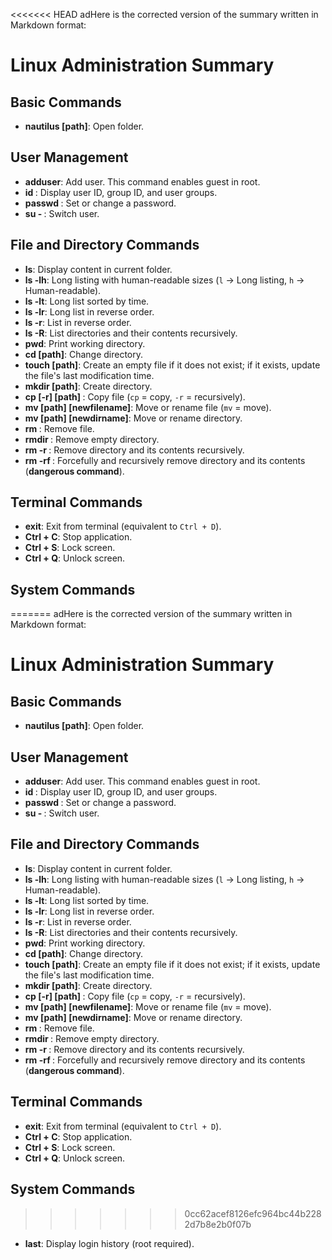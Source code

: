 <<<<<<< HEAD
adHere is the corrected version of the summary written in Markdown format:

# Linux Administration Summary

## Basic Commands

- **nautilus [path]**: Open folder.

## User Management

- **adduser**: Add user. This command enables guest in root.
- **id <username>**: Display user ID, group ID, and user groups.
- **passwd <username>**: Set or change a password.
- **su - <username>**: Switch user.

## File and Directory Commands

- **ls**: Display content in current folder.
- **ls -lh**: Long listing with human-readable sizes (`l` -> Long listing, `h` -> Human-readable).
- **ls -lt**: Long list sorted by time.
- **ls -lr**: Long list in reverse order.
- **ls -r**: List in reverse order.
- **ls -R**: List directories and their contents recursively.
- **pwd**: Print working directory.
- **cd [path]**: Change directory.
- **touch [path]<file name>**: Create an empty file if it does not exist; if it exists, update the file's last modification time.
- **mkdir [path]<dirname>**: Create directory.
- **cp [-r] [path]<filename> <newpath>**: Copy file (`cp` = copy, `-r` = recursively).
- **mv [path]<filename> <newpath>[newfilename]**: Move or rename file (`mv` = move).
- **mv [path]<dirname> <newdirpath>[newdirname]**: Move or rename directory.
- **rm <filename>**: Remove file.
- **rmdir <dirname>**: Remove empty directory.
- **rm -r <dirname>**: Remove directory and its contents recursively.
- **rm -rf <dirname>**: Forcefully and recursively remove directory and its contents (**dangerous command**).

## Terminal Commands

- **exit**: Exit from terminal (equivalent to `Ctrl + D`).
- **Ctrl + C**: Stop application.
- **Ctrl + S**: Lock screen.
- **Ctrl + Q**: Unlock screen.

## System Commands

=======
adHere is the corrected version of the summary written in Markdown format:

# Linux Administration Summary

## Basic Commands

- **nautilus [path]**: Open folder.

## User Management

- **adduser**: Add user. This command enables guest in root.
- **id <username>**: Display user ID, group ID, and user groups.
- **passwd <username>**: Set or change a password.
- **su - <username>**: Switch user.

## File and Directory Commands

- **ls**: Display content in current folder.
- **ls -lh**: Long listing with human-readable sizes (`l` -> Long listing, `h` -> Human-readable).
- **ls -lt**: Long list sorted by time.
- **ls -lr**: Long list in reverse order.
- **ls -r**: List in reverse order.
- **ls -R**: List directories and their contents recursively.
- **pwd**: Print working directory.
- **cd [path]**: Change directory.
- **touch [path]<file name>**: Create an empty file if it does not exist; if it exists, update the file's last modification time.
- **mkdir [path]<dirname>**: Create directory.
- **cp [-r] [path]<filename> <newpath>**: Copy file (`cp` = copy, `-r` = recursively).
- **mv [path]<filename> <newpath>[newfilename]**: Move or rename file (`mv` = move).
- **mv [path]<dirname> <newdirpath>[newdirname]**: Move or rename directory.
- **rm <filename>**: Remove file.
- **rmdir <dirname>**: Remove empty directory.
- **rm -r <dirname>**: Remove directory and its contents recursively.
- **rm -rf <dirname>**: Forcefully and recursively remove directory and its contents (**dangerous command**).

## Terminal Commands

- **exit**: Exit from terminal (equivalent to `Ctrl + D`).
- **Ctrl + C**: Stop application.
- **Ctrl + S**: Lock screen.
- **Ctrl + Q**: Unlock screen.

## System Commands

>>>>>>> 0cc62acef8126efc964bc44b2282d7b8e2b0f07b
- **last**: Display login history (root required).
